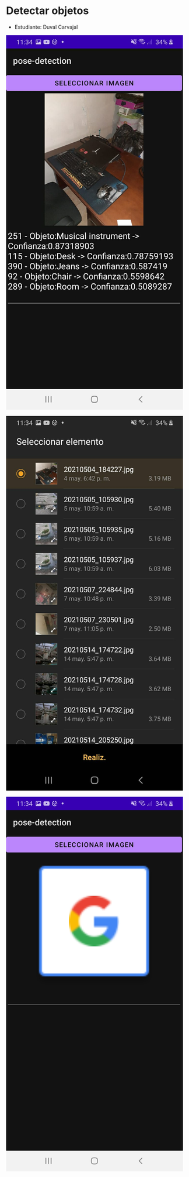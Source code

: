 # Detectar objetos

* Estudiante: Duval Carvajal

![Pantalla principal](https://raw.githubusercontent.com/dcarvajals/pose-detection/master/app/src/main/res/drawable-v24/1.jpeg?raw=true)

![Seleccionar la foto](https://raw.githubusercontent.com/dcarvajals/pose-detection/master/app/src/main/res/drawable-v24/2.jpeg?raw=true)

![Analisis de la foto](https://raw.githubusercontent.com/dcarvajals/pose-detection/master/app/src/main/res/drawable-v24/3.jpeg?raw=true)

